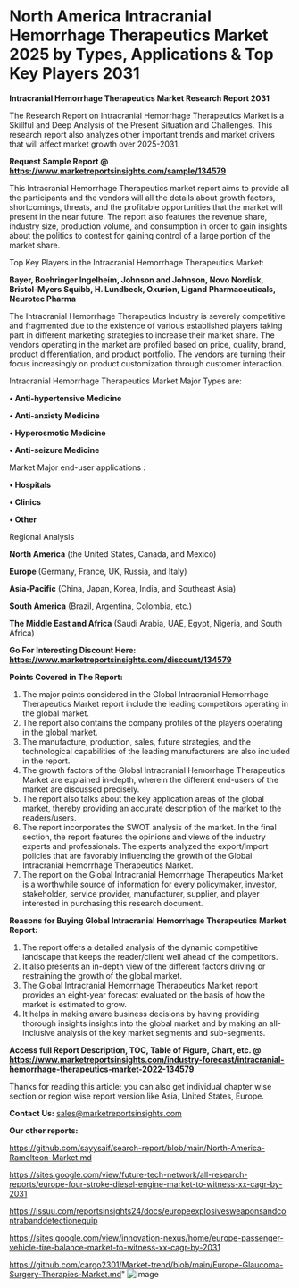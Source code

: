 # North America Intracranial Hemorrhage Therapeutics Market 2025 by Types, Applications & Top Key Players 2031

<strong>Intracranial Hemorrhage Therapeutics Market Research Report 2031</strong>

The Research Report on Intracranial Hemorrhage Therapeutics Market is a Skillful and Deep Analysis of the Present Situation and Challenges. This research report also analyzes other important trends and market drivers that will affect market growth over 2025-2031.

<strong>Request Sample Report @ <a href=https://www.marketreportsinsights.com/sample/134579>https://www.marketreportsinsights.com/sample/134579</a></strong>

This Intracranial Hemorrhage Therapeutics market report aims to provide all the participants and the vendors will all the details about growth factors, shortcomings, threats, and the profitable opportunities that the market will present in the near future. The report also features the revenue share, industry size, production volume, and consumption in order to gain insights about the politics to contest for gaining control of a large portion of the market share.

Top Key Players in the Intracranial Hemorrhage Therapeutics Market:

<strong>Bayer, Boehringer Ingelheim, Johnson and Johnson, Novo Nordisk, Bristol-Myers Squibb, H. Lundbeck, Oxurion, Ligand Pharmaceuticals, Neurotec Pharma</strong>

The Intracranial Hemorrhage Therapeutics Industry is severely competitive and fragmented due to the existence of various established players taking part in different marketing strategies to increase their market share. The vendors operating in the market are profiled based on price, quality, brand, product differentiation, and product portfolio. The vendors are turning their focus increasingly on product customization through customer interaction.

Intracranial Hemorrhage Therapeutics Market Major Types are:

<strong>• Anti-hypertensive Medicine

• Anti-anxiety Medicine

• Hyperosmotic Medicine

• Anti-seizure Medicine</strong>

Market Major end-user applications :

<strong>• Hospitals

• Clinics

• Other</strong>

Regional Analysis

</u><strong><b>North America</b></strong> (the United States, Canada, and Mexico)

<strong><b>Europe </b></strong>(Germany, France, UK, Russia, and Italy)

<strong><b>Asia-Pacific</b></strong> (China, Japan, Korea, India, and Southeast Asia)

<strong><b>South America</b></strong> (Brazil, Argentina, Colombia, etc.)

<strong><b>The Middle East and Africa</b></strong> (Saudi Arabia, UAE, Egypt, Nigeria, and South Africa)

<strong>Go For Interesting Discount Here: <a href=https://www.marketreportsinsights.com/discount/134579>https://www.marketreportsinsights.com/discount/134579</a></strong>

<strong>Points Covered in The Report:</strong>
<ol>
  <li>The major points considered in the Global Intracranial Hemorrhage Therapeutics Market report include the leading competitors operating in the global market.</li>
  <li>The report also contains the company profiles of the players operating in the global market.</li>
  <li>The manufacture, production, sales, future strategies, and the technological capabilities of the leading manufacturers are also included in the report.</li>
  <li>The growth factors of the Global Intracranial Hemorrhage Therapeutics Market are explained in-depth, wherein the different end-users of the market are discussed precisely.</li>
  <li>The report also talks about the key application areas of the global market, thereby providing an accurate description of the market to the readers/users.</li>
  <li>The report incorporates the SWOT analysis of the market. In the final section, the report features the opinions and views of the industry experts and professionals. The experts analyzed the export/import policies that are favorably influencing the growth of the Global Intracranial Hemorrhage Therapeutics Market.</li>
  <li>The report on the Global Intracranial Hemorrhage Therapeutics Market is a worthwhile source of information for every policymaker, investor, stakeholder, service provider, manufacturer, supplier, and player interested in purchasing this research document.</li>
</ol>
<strong>Reasons for Buying Global Intracranial Hemorrhage Therapeutics Market Report:</strong>

<ol>
  <li>The report offers a detailed analysis of the dynamic competitive landscape that keeps the reader/client well ahead of the competitors.</li>
  <li>It also presents an in-depth view of the different factors driving or restraining the growth of the global market.</li>
  <li>The Global Intracranial Hemorrhage Therapeutics Market report provides an eight-year forecast evaluated on the basis of how the market is estimated to grow.</li>
  <li>It helps in making aware business decisions by having providing thorough insights insights into the global market and by making an all-inclusive analysis of the key market segments and sub-segments.</li>
</ol>
<strong>Access full Report Description, TOC, Table of Figure, Chart, etc. @ <a href=https://www.marketreportsinsights.com/industry-forecast/intracranial-hemorrhage-therapeutics-market-2022-134579>https://www.marketreportsinsights.com/industry-forecast/intracranial-hemorrhage-therapeutics-market-2022-134579</a></strong>


Thanks for reading this article; you can also get individual chapter wise section or region wise report version like Asia, United States, Europe.

<strong>Contact Us:</strong>
sales@marketreportsinsights.com

<strong>Our other reports:</strong>

<a href=https://github.com/sayysaif/search-report/blob/main/North-America-Ramelteon-Market.md>https://github.com/sayysaif/search-report/blob/main/North-America-Ramelteon-Market.md</a>

<a href=https://sites.google.com/view/future-tech-network/all-research-reports/europe-four-stroke-diesel-engine-market-to-witness-xx-cagr-by-2031>https://sites.google.com/view/future-tech-network/all-research-reports/europe-four-stroke-diesel-engine-market-to-witness-xx-cagr-by-2031</a>

<a href=https://issuu.com/reportsinsights24/docs/europeexplosivesweaponsandcontrabanddetectionequip>https://issuu.com/reportsinsights24/docs/europeexplosivesweaponsandcontrabanddetectionequip</a>

<a href=https://sites.google.com/view/innovation-nexus/home/europe-passenger-vehicle-tire-balance-market-to-witness-xx-cagr-by-2031>https://sites.google.com/view/innovation-nexus/home/europe-passenger-vehicle-tire-balance-market-to-witness-xx-cagr-by-2031</a>

<a href=https://github.com/cargo2301/Market-trend/blob/main/Europe-Glaucoma-Surgery-Therapies-Market.md>https://github.com/cargo2301/Market-trend/blob/main/Europe-Glaucoma-Surgery-Therapies-Market.md</a>"
![image](https://github.com/user-attachments/assets/4945e182-8989-477f-a37d-f5a28eb7d502)
